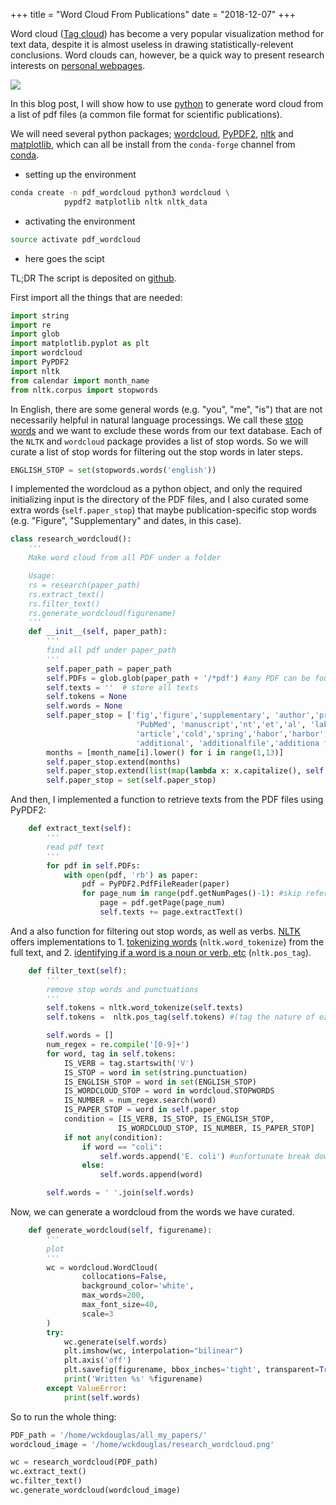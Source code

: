 +++
title = "Word Cloud From Publications"
date = "2018-12-07"
+++


Word cloud ([Tag cloud](https://en.wikipedia.org/wiki/Tag_cloud)) has become a very popular visualization method for text data, despite it is almost useless in drawing statistically-relevent conclusions. Word clouds can, however, be a quick way to present research interests on [personal webpages](https://wckdouglas.github.io). 

![](/research_images/genomics.png)

In this blog post, I will show how to use [python](https://amueller.github.io/word_cloud/generated/wordcloud.WordCloud.html) to generate word cloud from a list of pdf files (a common file format for scientific publications).


We will need several python packages; [wordcloud](https://amueller.github.io/word_cloud/index.html), [PyPDF2](https://github.com/mstamy2/PyPDF2), [nltk](https://www.nltk.org/) and [matplotlib](https://matplotlib.org/), which can all be install from the ```conda-forge``` channel from [conda](https://conda.io/).


- setting up the environment

```bash
conda create -n pdf_wordcloud python3 wordcloud \
            pypdf2 matplotlib nltk nltk_data
```

- activating the environment 

```bash
source activate pdf_wordcloud
```


- here goes the scipt 

TL;DR The script is deposited on [github](https://github.com/wckdouglas/wckdouglas.github.io/blob/master/assets/scripts/generate_wordcloud.py).

First import all the things that are needed:

```python
import string
import re
import glob
import matplotlib.pyplot as plt
import wordcloud
import PyPDF2
import nltk
from calendar import month_name
from nltk.corpus import stopwords
```

In English, there are some general words (e.g. "you", "me", "is") that are not necessarily helpful in natural language processings. We call these [stop words](http://xpo6.com/list-of-english-stop-words/) and we want to exclude these words from our text database. Each of the `NLTK` and `wordcloud` package provides a list of stop words. So we will curate a list of stop words for filtering out the stop words in later steps.

```python
ENGLISH_STOP = set(stopwords.words('english'))
```

I implemented the wordcloud as a python object, and only the required initializing input is the directory of the PDF files, and I also curated some extra words (```self.paper_stop```) that maybe publication-specific stop words (e.g. "Figure", "Supplementary" and dates, in this case).

```python
class research_wordcloud():
    '''
    Make word cloud from all PDF under a folder

    Usage:
    rs = research(paper_path)
    rs.extract_text()
    rs.filter_text()
    rs.generate_wordcloud(figurename)
    '''
    def __init__(self, paper_path):
        '''
        find all pdf under paper_path
        '''
        self.paper_path = paper_path
        self.PDFs = glob.glob(paper_path + '/*pdf') #any PDF can be found?
        self.texts = ''  # store all texts
        self.tokens = None
        self.words = None
        self.paper_stop = ['fig','figure','supplementary', 'author','press',
                            'PubMed', 'manuscript','nt','et','al', 'laboratory',
                            'article','cold','spring','habor','harbor',
                            'additional', 'additionalfile','additiona file']
        months = [month_name[i].lower() for i in range(1,13)]
        self.paper_stop.extend(months)
        self.paper_stop.extend(list(map(lambda x: x.capitalize(), self.paper_stop)))
        self.paper_stop = set(self.paper_stop)
```


And then, I implemented a function to retrieve texts from the PDF files using PyPDF2:

```python
    def extract_text(self):
        '''
        read pdf text
        '''
        for pdf in self.PDFs:
            with open(pdf, 'rb') as paper:
                pdf = PyPDF2.PdfFileReader(paper)
                for page_num in range(pdf.getNumPages()-1): #skip reference
                    page = pdf.getPage(page_num)
                    self.texts += page.extractText()
```

And a also function for filtering out stop words, as well as verbs. [NLTK](https://www.nltk.org) offers implementations to 1. [tokenizing words](https://www.techopedia.com/definition/13698/tokenization) (```nltk.word_tokenize```) from the full text, and 2. [identifying if a word is a noun or verb, etc](https://www.nltk.org/book/ch05.html)  (```nltk.pos_tag```).

```python
    def filter_text(self):
        '''
        remove stop words and punctuations
        '''
        self.tokens = nltk.word_tokenize(self.texts)
        self.tokens =  nltk.pos_tag(self.tokens) #(tag the nature of each word, verb? noun?)

        self.words = []
        num_regex = re.compile('[0-9]+')
        for word, tag in self.tokens:
            IS_VERB = tag.startswith('V')
            IS_STOP = word in set(string.punctuation)
            IS_ENGLISH_STOP = word in set(ENGLISH_STOP)
            IS_WORDCLOUD_STOP = word in wordcloud.STOPWORDS
            IS_NUMBER = num_regex.search(word)
            IS_PAPER_STOP = word in self.paper_stop
            condition = [IS_VERB, IS_STOP, IS_ENGLISH_STOP,
                        IS_WORDCLOUD_STOP, IS_NUMBER, IS_PAPER_STOP]
            if not any(condition):
                if word == "coli":
                    self.words.append('E. coli') #unfortunate break down of E. coli
                else:
                    self.words.append(word)

        self.words = ' '.join(self.words)
```

Now, we can generate a wordcloud from the words we have curated.

```python
    def generate_wordcloud(self, figurename):
        '''
        plot
        '''
        wc = wordcloud.WordCloud(  
                collocations=False,
                background_color='white',
                max_words=200,
                max_font_size=40, 
                scale=3
        )
        try:
            wc.generate(self.words)
            plt.imshow(wc, interpolation="bilinear")
            plt.axis('off')
            plt.savefig(figurename, bbox_inches='tight', transparent=True)
            print('Written %s' %figurename)
        except ValueError:
            print(self.words)
```


So to run the whole thing:

```python
PDF_path = '/home/wckdouglas/all_my_papers/'
wordcloud_image = '/home/wckdouglas/research_wordcloud.png'

wc = research_wordcloud(PDF_path)
wc.extract_text()
wc.filter_text()
wc.generate_wordcloud(wordcloud_image)
```
